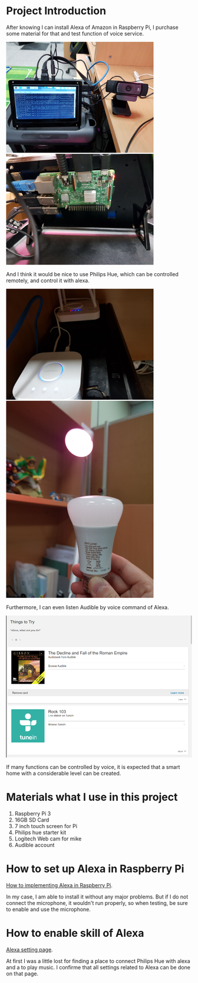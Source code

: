 # Project Introduction
After knowing I can install Alexa of Amazon in Raspberry Pi, I purchase some material for that and test function of voice service.

<img src="/assets/alexa/alexa_1.jpg" width="400"> <img src="/assets/alexa/alexa_2.jpg" width="400">

And I think it would be nice to use Philips Hue, which can be controlled remotely, and control it with alexa.

<img src="/assets/alexa/alexa_3.jpg" width="400"> <img src="/assets/alexa/alexa_4.jpg" width="400">

Furthermore, I can even listen Audible by voice command of Alexa. 

<img src="/assets/alexa/alexa_6.png" width="700"> 

If many functions can be controlled by voice, it is expected that a smart home with a considerable level can be created.

# Materials what I use in this project
1. Raspberry Pi 3
2. 16GB SD Card
3. 7 inch touch screen for Pi
4. Philips hue starter kit
5. Logitech Web cam for mike
6. Audible account

# How to set up Alexa in Raspberry Pi
[How to implementing Alexa in Raspberry Pi](https://developer.amazon.com/en-US/docs/alexa/alexa-voice-service/set-up-raspberry-pi.html).

In my case, I am able to install it without any major problems. But if I do not connect the microphone, it wouldn't run properly, so when testing, be sure to enable and use the microphone.

# How to enable skill of Alexa
[Alexa setting page](https://alexa.amazon.com/spa/index.html#cards).

At first I was a little lost for finding a place to connect Philips Hue with alexa and a to play music. I confirme that all settings related to Alexa can be done on that page.

